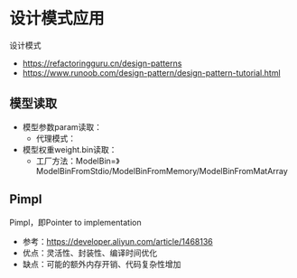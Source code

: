 # 设计模式应用
设计模式
- https://refactoringguru.cn/design-patterns
- https://www.runoob.com/design-pattern/design-pattern-tutorial.html

## 模型读取
- 模型参数param读取：
  - 代理模式：
- 模型权重weight.bin读取：
  - 工厂方法：ModelBin=》ModelBinFromStdio/ModelBinFromMemory/ModelBinFromMatArray

## Pimpl
Pimpl，即Pointer to implementation
- 参考：https://developer.aliyun.com/article/1468136
- 优点：灵活性、封装性、编译时间优化
- 缺点：可能的额外内存开销、代码复杂性增加